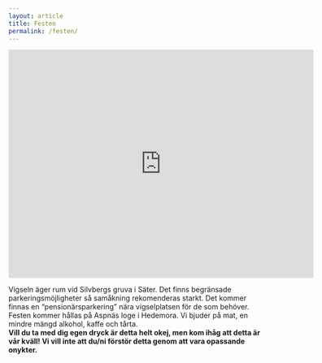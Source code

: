 ```yaml
---
layout: article
title: Festen
permalink: /festen/
---
```


<iframe width="600" height="450" frameborder="0" style="border:0" src="https://www.google.com/maps/embed/v1/directions?origin=60.347930%2C%2015.585009&destination=%C3%84lvg%C3%A5rden%209%20Hedemora&key=AIzaSyD44ErNisonZOR7gDzNh9FtB3jOBBjr36w" allowfullscreen></iframe>

Vigseln äger rum vid Silvbergs gruva i Säter. Det finns begränsade parkeringsmöjligheter så samåkning rekomenderas starkt. Det kommer finnas en “pensionärsparkering” nära vigselplatsen för de som behöver.  
Festen kommer hållas på Aspnäs loge i Hedemora. Vi bjuder på mat, en mindre mängd alkohol, kaffe och tårta.  
**Vill du ta med dig egen dryck är detta helt okej, men kom ihåg att detta är vår kväll! Vi vill inte att du/ni förstör detta genom att vara opassande onykter.**
